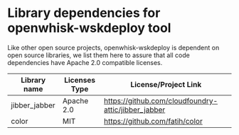 # Library dependencies for openwhisk-wskdeploy tool

Like other open source projects, openwhisk-wskdeploy is dependent on open source libraries, we
list them here to assure that all code dependencies have Apache 2.0 compatible licenses.

| Library name | Licenses Type | License/Project Link |
| ------| ------ | ------ |
| jibber_jabber | Apache 2.0 | https://github.com/cloudfoundry-attic/jibber_jabber |
| color | MIT | https://github.com/fatih/color |
